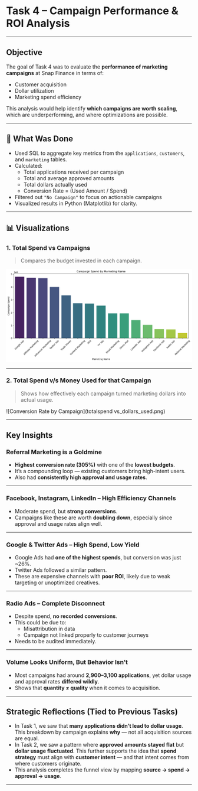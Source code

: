 # Task 4 – Campaign Performance & ROI Analysis

---

## Objective

The goal of Task 4 was to evaluate the **performance of marketing campaigns** at Snap Finance in terms of:

- Customer acquisition
- Dollar utilization
- Marketing spend efficiency

This analysis would help identify **which campaigns are worth scaling**, which are underperforming, and where optimizations are possible.

---

## 🧠 What Was Done

- Used SQL to aggregate key metrics from the `applications`, `customers`, and `marketing` tables.
- Calculated:
  - Total applications received per campaign
  - Total and average approved amounts
  - Total dollars actually used
  - Conversion Rate = (Used Amount / Spend)
- Filtered out `"No Campaign"` to focus on actionable campaigns
- Visualized results in Python (Matplotlib) for clarity.

---

## 📊 Visualizations

### 1. Total Spend vs Campaigns
> Compares the budget invested in each campaign.

![Campaign names along with Amount Spent for that particular Campaign](Campaign_vs_Spend.png)

---

### 2. Total Spend v/s Money Used for that Campaign
> Shows how effectively each campaign turned marketing dollars into actual usage.

![Conversion Rate by Campaign](totalspend vs_dollars_used.png)

---

## Key Insights

### Referral Marketing is a Goldmine
- **Highest conversion rate (305%)** with one of the **lowest budgets**.
- It’s a compounding loop — existing customers bring high-intent users.
- Also had **consistently high approval and usage rates**.

---

### Facebook, Instagram, LinkedIn – High Efficiency Channels
- Moderate spend, but **strong conversions**.
- Campaigns like these are worth **doubling down**, especially since approval and usage rates align well.

---

### Google & Twitter Ads – High Spend, Low Yield
- Google Ads had **one of the highest spends**, but conversion was just ~26%.
- Twitter Ads followed a similar pattern.
- These are expensive channels with **poor ROI**, likely due to weak targeting or unoptimized creatives.

---

### Radio Ads – Complete Disconnect
- Despite spend, **no recorded conversions**.
- This could be due to:
  - Misattribution in data
  - Campaign not linked properly to customer journeys
- Needs to be audited immediately.

---

### Volume Looks Uniform, But Behavior Isn’t
- Most campaigns had around **2,900–3,100 applications**, yet dollar usage and approval rates **differed wildly**.
- Shows that **quantity ≠ quality** when it comes to acquisition.

---

## Strategic Reflections (Tied to Previous Tasks)

- In Task 1, we saw that **many applications didn’t lead to dollar usage**. This breakdown by campaign explains **why** — not all acquisition sources are equal.
- In Task 2, we saw a pattern where **approved amounts stayed flat** but **dollar usage fluctuated**. This further supports the idea that **spend strategy** must align with **customer intent** — and that intent comes from where customers originate.
- This analysis completes the funnel view by mapping **source → spend → approval → usage**.

---
